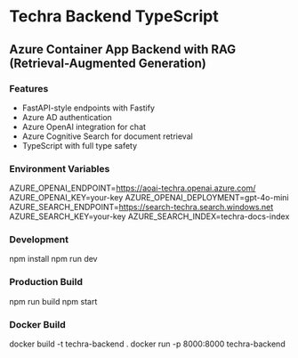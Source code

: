 # Techra Backend TypeScript

## Azure Container App Backend with RAG (Retrieval-Augmented Generation)

### Features
- FastAPI-style endpoints with Fastify
- Azure AD authentication
- Azure OpenAI integration for chat
- Azure Cognitive Search for document retrieval
- TypeScript with full type safety

### Environment Variables
AZURE_OPENAI_ENDPOINT=https://aoai-techra.openai.azure.com/
AZURE_OPENAI_KEY=your-key
AZURE_OPENAI_DEPLOYMENT=gpt-4o-mini
AZURE_SEARCH_ENDPOINT=https://search-techra.search.windows.net
AZURE_SEARCH_KEY=your-key
AZURE_SEARCH_INDEX=techra-docs-index

### Development
npm install
npm run dev

### Production Build
npm run build
npm start

### Docker Build
docker build -t techra-backend .
docker run -p 8000:8000 techra-backend
